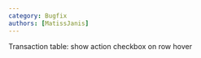 ```yaml
---
category: Bugfix
authors: [MatissJanis]
---
```


Transaction table: show action checkbox on row hover
